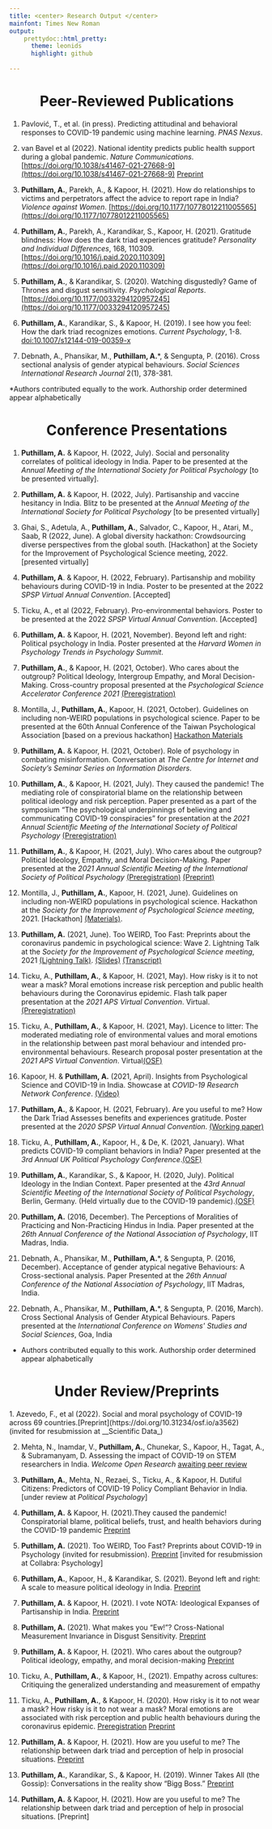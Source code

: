 ```yaml
---
title: <center> Research Output </center>
mainfont: Times New Roman
output: 
    prettydoc::html_pretty:
      theme: leonids
      highlight: github
        
---
```

<center> <h1>Peer-Reviewed Publications </h1></center>

1. Pavlović, T., et al. (in press). Predicting attitudinal and behavioral responses to COVID-19 pandemic using machine learning. _PNAS Nexus_.

2. van Bavel et al (2022). National identity predicts public health support during a global pandemic. _Nature Communications_. [https://doi.org/10.1038/s41467-021-27668-9](https://doi.org/10.1038/s41467-021-27668-9) [Preprint](https://psyarxiv.com/ydt95)

3. **Puthillam, A.**, Parekh, A., & Kapoor, H. (2021). How do relationships to victims and perpetrators affect the advice to report rape in India? _Violence against Women_. [https://doi.org/10.1177/10778012211005565](https://doi.org/10.1177/10778012211005565)

4. **Puthillam, A.**, Parekh, A., Karandikar, S., Kapoor, H. (2021). Gratitude blindness: How does the dark triad experiences gratitude? _Personality and Individual Differences_, 168, 110309. [https://doi.org/10.1016/j.paid.2020.110309](https://doi.org/10.1016/j.paid.2020.110309)

5. **Puthillam, A.**, & Karandikar, S. (2020). Watching disgustedly? Game of Thrones and disgust sensitivity. _Psychological Reports_. [https://doi.org/10.1177/0033294120957245](https://doi.org/10.1177/0033294120957245)

6. **Puthillam, A.**, Karandikar, S., & Kapoor, H. (2019). I see how you feel: How the dark triad recognizes emotions. _Current Psychology_, 1-8. [doi:10.1007/s12144-019-00359-x](doi:10.1007/s12144-019-00359-x)

7. Debnath, A., Phansikar, M., **Puthillam, A.***, & Sengupta, P. (2016). Cross sectional analysis of gender atypical behaviours. _Social Sciences International Research Journal_ 2(1), 378-381.

*Authors contributed equally to the work. Authorship order determined appear alphabetically

<center> <h1> Conference Presentations </h1></center>

1. **Puthillam, A.** & Kapoor, H. (2022, July). Social and personality correlates of political ideology in India. Paper to be presented at the _Annual Meeting of the International Society for Political Psychology_ [to be presented virtually].

2. **Puthillam, A.** & Kapoor, H. (2022, July). Partisanship and vaccine hesitancy in India. Blitz to be presented at the _Annual Meeting of the International Society for Political Psychology_ [to be presented virtually]

3. Ghai, S., Adetula, A., **Puthillam, A.**, Salvador, C., Kapoor, H., Atari, M., Saab, R (2022, June). A global diversity hackathon: Crowdsourcing diverse perspectives from the global south. [Hackathon] at the Society for the Improvement of Psychological Science meeting, 2022. [presented virtually] 

4. **Puthillam, A**. & Kapoor, H. (2022, February). Partisanship and mobility behaviours during COVID-19 in India. Poster to be presented at the 2022 _SPSP Virtual Annual Convention_. [Accepted]

5. Ticku, A., et al (2022, February). Pro-environmental behaviors. Poster to be presented at the 2022 _SPSP Virtual Annual Convention_. [Accepted]

6. **Puthillam, A.** & Kapoor, H. (2021, November). Beyond left and right: Political psychology in India. Poster presented at the _Harvard Women in Psychology Trends in Psychology Summit_.

7. **Puthillam, A.**, & Kapoor, H. (2021, October). Who cares about the outgroup? Political Ideology, Intergroup Empathy, and Moral Decision-Making. Cross-country proposal presented at the _Psychological Science Accelerator Conference 2021_ [(Preregistration)](https://osf.io/sfh93)

8. Montilla, J., **Puthillam, A.**, Kapoor, H. (2021, October). Guidelines on including non-WEIRD populations in psychological science. Paper to be presented at the 60th Annual Conference of the Taiwan Psychological Association [based on a previous hackathon] [Hackathon Materials](https://osf.io/vm3sd/) 

9. **Puthillam, A.** & Kapoor, H. (2021, October). Role of psychology in combating misinformation. Conversation at _The Centre for Internet and Society’s Seminar Series on Information Disorders_.


10. **Puthillam, A.**, & Kapoor, H. (2021, July). They caused the pandemic! The mediating role of conspiratorial blame on the relationship between political ideology and risk perception. Paper presented as a part of the symposium “The psychological underpinnings of believing and communicating COVID-19 conspiracies” for presentation at the _2021 Annual Scientific Meeting of the International Society of Political Psychology_ [(Preregistration)](https://osf.io/td39c/)

11. **Puthillam, A.**, & Kapoor, H. (2021, July). Who cares about the outgroup? Political Ideology, Empathy, and Moral Decision-Making. Paper presented at the _2021 Annual Scientific Meeting of the International Society of Political Psychology_ [(Preregistration)](https://osf.io/sfh93) [(Preprint)](https://psyarxiv.com/4es5u/)

12. Montilla, J., **Puthillam, A.**, Kapoor, H. (2021, June). Guidelines on including non-WEIRD populations in psychological science. Hackathon at the _Society for the Improvement of Psychological Science meeting_, 2021. [Hackathon] [(Materials)](https://osf.io/vm3sd/).

13. **Puthillam, A.** (2021, June). Too WEIRD, Too Fast: Preprints about the coronavirus pandemic in psychological science: Wave 2. Lightning Talk at the _Society for the Improvement of Psychological Science meeting_, 2021 [(Lightning Talk)](https://osf.io/j5x87/). [(Slides)](https://mfr.osf.io/render?url=https://osf.io/ut647/?direct%26mode=render%26action=download%26mode=render) [(Transcript)](https://mfr.osf.io/render?url=https://osf.io/k3txa/?direct%26mode=render%26action=download%26mode=render)

14. Ticku, A., **Puthillam, A.**, & Kapoor, H. (2021, May). How risky is it to not wear a mask? Moral emotions increase risk perception and public health behaviours during the Coronavirus epidemic. Flash talk paper presentation at the _2021 APS Virtual Convention_. Virtual. [(Preregistration)](https://mfr.osf.io/render?url=https://osf.io/k3txa/?direct%26mode=render%26action=download%26mode=render)

15. Ticku, A., **Puthillam, A.**, & Kapoor, H. (2021, May). Licence to litter: The moderated mediating role of environmental values and moral emotions in the relationship between past moral behaviour and intended pro-environmental behaviours. Research proposal poster presentation at the _2021 APS Virtual Convention_. Virtual[(OSF)](https://mfr.osf.io/render?url=https://osf.io/k3txa/?direct%26mode=render%26action=download%26mode=render)

16. Kapoor, H. & **Puthillam, A.** (2021, April). Insights from Psychological Science and COVID-19 in India. Showcase at _COVID-19 Research Network Conference_. [(Video)](https://www.youtube.com/watch?v=rjrcDf_SR0Y)

17. **Puthillam, A.**, & Kapoor, H. (2021, February). Are you useful to me? How the Dark Triad Assesses benefits and experiences gratitude. Poster presented at the _2020 SPSP Virtual Annual Convention_. [(Working paper)](https://psyarxiv.com/5tguf/)

18. Ticku, A., **Puthillam, A.**, Kapoor, H., & De, K. (2021, January). What predicts COVID-19 compliant behaviors in India? Paper presented at the _3rd Annual UK Political Psychology Conference_.[(OSF)](https://psyarxiv.com/5tguf/)

19. **Puthillam, A.**, Karandikar, S., & Kapoor, H. (2020, July). Political Ideology in the Indian Context. Paper presented at the _43rd Annual Scientific Meeting of the International Society of Political Psychology_, Berlin, Germany. (Held virtually due to the COVID-19 pandemic).[(OSF)](https://psyarxiv.com/5tguf/)

20. **Puthillam, A.** (2016, December). The Perceptions of Moralities of Practicing and Non-Practicing Hindus in India. Paper presented at the _26th Annual Conference of the National Association of Psychology_, IIT Madras, India.

21. Debnath, A., Phansikar, M., **Puthillam, A.***, & Sengupta, P. (2016, December). Acceptance of gender atypical negative Behaviours: A Cross-sectional analysis. Paper Presented at the _26th Annual Conference of the National Association of Psychology_, IIT Madras, India.

22. Debnath, A., Phansikar, M., **Puthillam, A.***, & Sengupta, P. (2016, March). Cross Sectional Analysis of Gender Atypical Behaviours. Papers presented at the _International Conference on Womens' Studies and Social Sciences_, Goa, India

* Authors contributed equally to this work. Authorship order determined appear alphabetically


<center> <h1> Under Review/Preprints </h1></center>
1. Azevedo, F., et al (2022). Social and moral psychology of COVID-19 across 69 countries.[Preprint](https://doi.org/10.31234/osf.io/a3562) (invited for resubmission at __Scientific Data_)


2. Mehta, N., Inamdar, V., **Puthillam, A.**, Chunekar, S., Kapoor, H., Tagat, A., & Subramanyam, D. Assessing the impact of COVID-19 on STEM researchers in India. _Welcome Open Research_ [awaiting peer review](https://wellcomeopenresearch.org/articles/7-157/v1)

3. **Puthillam, A.**, Mehta, N., Rezaei, S., Ticku, A., & Kapoor, H. Dutiful Citizens: Predictors of COVID-19 Policy Compliant Behavior in India. [under review at _Political Psychology_]

4. **Puthillam, A.** & Kapoor, H. (2021).They caused the pandemic! Conspiratorial blame, political beliefs, trust, and health behaviors during the COVID-19 pandemic [Preprint](https://psyarxiv.com/frgzq)

5. **Puthillam, A.** (2021). Too WEIRD, Too Fast? Preprints about COVID-19 in Psychology (invited for resubmission). [Preprint](https://psyarxiv.com/jeh84) [invited for resubmission at Collabra: Psychology]

6. **Puthillam, A.**, Kapoor, H., & Karandikar, S. (2021). Beyond left and right: A scale to measure political ideology in India. [Preprint](https://static1.squarespace.com/static/53fe1e26e4b0e51709f9758f/t/600ac57a5d167e6f5356d961/1611318657113/Working+Paper_021-3_P.pdf)

7. **Puthillam, A.** & Kapoor, H. (2021). I vote NOTA: Ideological Expanses of Partisanship in India. [Preprint](https://psyarxiv.com/n6hek/)


8. **Puthillam, A.** (2021). What makes you “Ew!”? Cross-National Measurement Invariance in Disgust Sensitivity. [Preprint](https://psyarxiv.com/svc53/)

9. **Puthillam, A.** & Kapoor, H. (2021). Who cares about the outgroup? Political ideology, empathy, and moral decision-making [Preprint](https://psyarxiv.com/4es5u/)

10. Ticku, A., **Puthillam, A.**, & Kapoor, H., (2021). Empathy across cultures: Critiquing the generalized understanding and measurement of empathy

11. Ticku, A., **Puthillam, A.**, & Kapoor, H. (2020). How risky is it to not wear a mask? How risky is it to not wear a mask? Moral emotions are associated with risk perception and public health behaviours during the coronavirus epidemic. [Preregistration](https://osf.io/n4bpm/) [Preprint](https://psyarxiv.com/vtxuk)

12. **Puthillam, A.** & Kapoor, H. (2021). How are you useful to me? The relationship between dark triad and perception of help in prosocial situations. [Preprint](http://osf.io/5tguf)

13. **Puthillam, A.**, Karandikar, S., & Kapoor, H. (2019). Winner Takes All (the Gossip): Conversations in the reality show “Bigg Boss.” [Preprint](http://osf.io/8rvhe)


14. **Puthillam, A.** & Kapoor, H. (2021). How are you useful to me? The relationship between dark triad and perception of help in prosocial situations. [Preprint]

